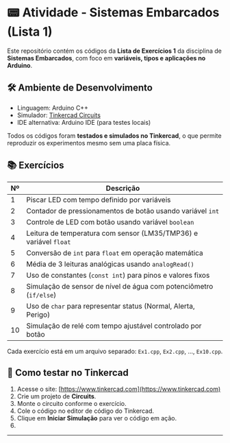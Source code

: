 # 📟 Atividade - Sistemas Embarcados (Lista 1)

Este repositório contém os códigos da **Lista de Exercícios 1** da disciplina de **Sistemas Embarcados**, com foco em **variáveis, tipos e aplicações no Arduino**.

## 🛠️ Ambiente de Desenvolvimento

- Linguagem: Arduino C++
- Simulador: [Tinkercad Circuits](https://www.tinkercad.com/)
- IDE alternativa: Arduino IDE (para testes locais)

Todos os códigos foram **testados e simulados no Tinkercad**, o que permite reproduzir os experimentos mesmo sem uma placa física.

## 📚 Exercícios

| Nº | Descrição                                                                 |
|----|---------------------------------------------------------------------------|
| 1  | Piscar LED com tempo definido por variáveis                               |
| 2  | Contador de pressionamentos de botão usando variável `int`                |
| 3  | Controle de LED com botão usando variável `boolean`                       |
| 4  | Leitura de temperatura com sensor (LM35/TMP36) e variável `float`         |
| 5  | Conversão de `int` para `float` em operação matemática                    |
| 6  | Média de 3 leituras analógicas usando `analogRead()`                      |
| 7  | Uso de constantes (`const int`) para pinos e valores fixos                |
| 8  | Simulação de sensor de nível de água com potenciômetro (`if/else`)        |
| 9  | Uso de `char` para representar status (Normal, Alerta, Perigo)            |
| 10 | Simulação de relé com tempo ajustável controlado por botão                |

Cada exercício está em um arquivo separado: `Ex1.cpp`, `Ex2.cpp`, ..., `Ex10.cpp`.

## 🚀 Como testar no Tinkercad

1. Acesse o site: [https://www.tinkercad.com](https://www.tinkercad.com)
2. Crie um projeto de **Circuits**.
3. Monte o circuito conforme o exercício.
4. Cole o código no editor de código do Tinkercad.
5. Clique em **Iniciar Simulação** para ver o código em ação.
6. 
---

